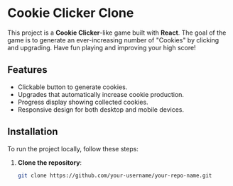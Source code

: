 # Cookie Clicker Clone

This project is a **Cookie Clicker**-like game built with **React**. The goal of the game is to generate an ever-increasing number of "Cookies" by clicking and upgrading. Have fun playing and improving your high score!

## Features

- Clickable button to generate cookies.
- Upgrades that automatically increase cookie production.
- Progress display showing collected cookies.
- Responsive design for both desktop and mobile devices.

## Installation

To run the project locally, follow these steps:

1. **Clone the repository**:
   ```bash
   git clone https://github.com/your-username/your-repo-name.git
   ```

